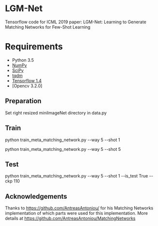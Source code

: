 # LGM-Net
Tensorflow code for ICML 2019 paper: LGM-Net: Learning to Generate Matching Networks for Few-Shot Learning


# Requirements
- Python 3.5
- [NumPy](http://www.numpy.org/)
- [SciPy](https://www.scipy.org/)
- [tqdm](https://pypi.python.org/pypi/tqdm)
- [Tensorflow 1.4](https://www.tensorflow.org/install/)
- [Opencv 3.2.0]

## Preparation
Set right resized miniImageNet directory in data.py

## Train
python train_meta_matching_network.py --way 5 --shot 1

python train_meta_matching_network.py --way 5 --shot 5

## Test
python train_meta_matching_network.py --way 5 --shot 1 --is_test True --ckp 110

## Acknowledgements
Thanks to https://github.com/AntreasAntoniou/ for his Matching Networks implementation of which parts were used for this implementation. More details at https://github.com/AntreasAntoniou/MatchingNetworks

